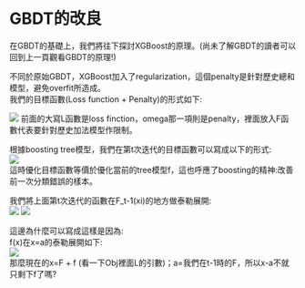 # GBDT的改良
在GBDT的基礎上，我們將往下探討XGBoost的原理。(尚未了解GBDT的讀者可以回到上一頁觀看GBDT的原理!)  

不同於原始GBDT，XGBoost加入了regularization，這個penalty是針對歷史總和模型，避免overfit所造成。  
我們的目標函數(Loss function + Penalty)的形式如下:  

<img src="https://latex.codecogs.com/png.image?\dpi{110}Obj&space;=&space;\sum_{i=1}^{n}L(y_i,&space;F(x_i))&space;&plus;&space;\Omega&space;(F(x_i))"/>  
前面的大寫L函數是loss finction，omega那一項則是penalty，裡面放入F函數代表要針對歷史加法模型作限制。  

根據boosting tree模型，我們在第t次迭代的目標函數可以寫成以下的形式:  
<img src="https://latex.codecogs.com/png.image?\dpi{110}Obj^{(t)}&space;=&space;\sum_{i=1}^{n}L(y_i,&space;F_{t-1}(x_i)&plus;f_t(x_i))&space;&plus;&space;\Omega&space;(f_t(x_i))&space;&plus;&space;constant" />  
這時優化目標函數等價於優化當前的tree模型f，這也呼應了boosting的精神:改善前一次分類錯誤的樣本。  

我們將上面第t次迭代的函數在F_t-1(xi)的地方做泰勒展開:  
<img src="https://latex.codecogs.com/png.image?\dpi{110}Obj^{(t)}&space;=&space;\sum_{i=1}^{n}L(y_i,&space;F_{t-1}(x_i))&space;&plus;&space;L^{(1)}(y_i,&space;F_{t-1}(x_i))f_t(x_i)&space;&plus;\frac{1}{2}L^{(2)}(y_i,&space;F_{t-1}(x_i))" /> <img src="https://latex.codecogs.com/png.image?\dpi{110}&plus;&space;\Omega&space;(f_t(x_i))&space;&plus;&space;constant"/>  

這邊為什麼可以寫成這樣是因為:  
f(x)在x=a的泰勒展開如下:  
<img src="https://latex.codecogs.com/png.image?\dpi{110}\sum_{n=0}^{\infty&space;}\frac{f^{(n)}(a)(x-a)^n}{n!}" />  
那麼現在的x=F + f (看一下Obj裡面L的引數)；a=我們在t-1時的F，所以x-a不就只剩下f了嗎?  

